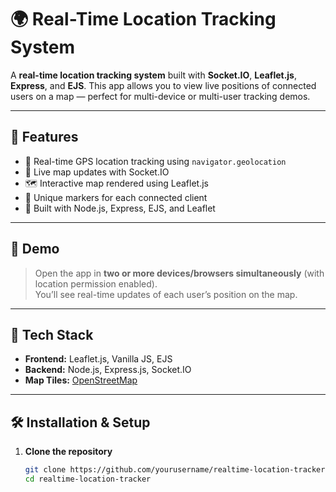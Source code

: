 # 🌍 Real-Time Location Tracking System

A **real-time location tracking system** built with **Socket.IO**, **Leaflet.js**, **Express**, and **EJS**. This app allows you to view live positions of connected users on a map — perfect for multi-device or multi-user tracking demos.

---

## 🚀 Features

- 📡 Real-time GPS location tracking using `navigator.geolocation`
- 🔄 Live map updates with Socket.IO
- 🗺️ Interactive map rendered using Leaflet.js
- 📍 Unique markers for each connected client
- 🔧 Built with Node.js, Express, EJS, and Leaflet

---

## 📸 Demo

> Open the app in **two or more devices/browsers simultaneously** (with location permission enabled).  
> You’ll see real-time updates of each user’s position on the map.

---

## 🧰 Tech Stack

- **Frontend:** Leaflet.js, Vanilla JS, EJS
- **Backend:** Node.js, Express.js, Socket.IO
- **Map Tiles:** [OpenStreetMap](https://www.openstreetmap.org/)

---

## 🛠️ Installation & Setup

1. **Clone the repository**
   ```bash
   git clone https://github.com/yourusername/realtime-location-tracker.git
   cd realtime-location-tracker
